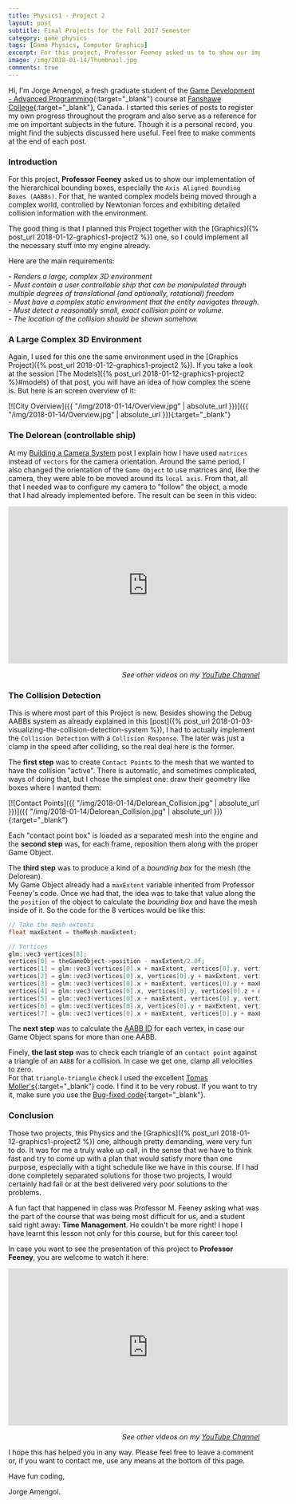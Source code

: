 ```yaml
---
title: Physics1 - Project 2
layout: post
subtitle: Final Projects for the Fall 2017 Semester
category: game_physics
tags: [Game Physics, Computer Graphics]
excerpt: For this project, Professor Feeney asked us to to show our implementation of the hierarchical bounding boxes, especially the Axis Aligned Bounding Boxes (AABBs). For that, he wanted complex models being moved through a complex world, controlled by Newtonian forces and exhibiting detailed collision information with the environment.
image: /img/2018-01-14/Thumbnail.jpg
comments: true
---
```


Hi, I'm Jorge Amengol, a fresh graduate student of the [Game Development - Advanced Programming](https://www.fanshawec.ca/programs-and-courses/program/gdp1-game-development-advanced-programming/next-year){:target="_blank"} course at [Fanshawe College](https://www.fanshawec.ca/){:target="_blank"}, Canada. I started this series of posts to register my own progress throughout the program and also serve as a reference for me on important subjects in the future. Though it is a personal record, you might find the subjects discussed here useful. Feel free to make comments at the end of each post.

### Introduction

For this project, **Professor Feeney** asked us to show our implementation of the hierarchical bounding boxes, especially the `Axis Aligned Bounding Boxes (AABBs)`. For that, he wanted complex models being moved through a complex world, controlled by Newtonian forces and exhibiting detailed collision information with the environment.

The good thing is that I planned this Project together with the [Graphics]({% post_url 2018-01-12-graphics1-project2 %}) one, so I could implement all the necessary stuff into my engine already.

Here are the main requirements:

*- Renders a large, complex 3D environment*  
*- Must contain a user controllable ship that can be manipulated through multiple degrees of translational (and optionally, rotational) freedom*  
*- Must have a complex static environment that the entity navigates through.*  
*- Must detect a reasonably small, exact collision point or volume.*      
*- The location of the collision should be shown somehow.*  

### A Large Complex 3D Environment

Again, I used for this one the same environment used in the [Graphics Project]({% post_url 2018-01-12-graphics1-project2 %}). If you take a look at the session [The Models]({% post_url 2018-01-12-graphics1-project2 %}#models) of that post, you will have an idea of how complex the scene is. But here is an screen overview of it:

[![City Overview]({{ "/img/2018-01-14/Overview.jpg" | absolute_url }})]({{ "/img/2018-01-14/Overview.jpg" | absolute_url }}){:target="_blank"}

### The Delorean (controllable ship)

At my [Building a Camera System]("aboutme") post I explain how I have used `matrices` instead of `vectors` for the camera orientation. Around the same period, I also changed the orientation of the `Game Object` to use matrices and, like the camera, they were able to be moved around its `local axis`. From that, all that I needed was to configure my camera to "follow" the object, a mode that I had already implemented before. The result can be seen in this video:

<iframe width="560" height="315" src="https://www.youtube.com/embed/MMC6WuxF3kA" frameborder="0" allow="autoplay; encrypted-media" allowfullscreen></iframe>

<p style="text-align:right;"><i>See other videos on my <a href="https://www.youtube.com/user/JorgeAmengol">YouTube Channel</a></i></p>


### The Collision Detection

This is where most part of this Project is new. Besides showing the Debug AABBs system as already explained in this [post]({% post_url 2018-01-03-visualizing-the-collision-detection-system %}), I had to actually implement the `Collision Detection` with a `Collision Response`. The later was just a clamp in the speed after colliding, so the real deal here is the former.

The **first step** was to create `Contact Points` to the mesh that we wanted to have the collision "active". There is automatic, and sometimes complicated, ways of doing that, but I chose the simplest one: draw their geometry like boxes where I wanted them:

[![Contact Points]({{ "/img/2018-01-14/Delorean_Collision.jpg" | absolute_url }})]({{ "/img/2018-01-14/Delorean_Collision.jpg" | absolute_url }}){:target="_blank"}

Each "contact point box" is loaded as a separated mesh into the engine and the **second step** was, for each frame, reposition them along with the proper Game Object.

The **third step** was to produce a kind of a *bounding box* for the mesh (the Delorean).  
My Game Object already had a `maxExtent` variable inherited from Professor Feeney's code. Once we had that, the idea was to take that value along the the `position` of the object to calculate the *bounding box* and have the mesh inside of it. So the code for the 8 vertices would  be like this:

```c++              
// Take the mesh extents
float maxExtent = theMesh.maxExtent;

// Vertices                
glm::vec3 vertices[8];
vertices[0] = theGameObject->position - maxExtent/2.0f;
vertices[1] = glm::vec3(vertices[0].x + maxExtent, vertices[0].y, vertices[0].z);
vertices[2] = glm::vec3(vertices[0].x, vertices[0].y + maxExtent, vertices[0].z);
vertices[3] = glm::vec3(vertices[0].x + maxExtent, vertices[0].y + maxExtent, vertices[0].z);
vertices[4] = glm::vec3(vertices[0].x, vertices[0].y, vertices[0].z + maxExtent);
vertices[5] = glm::vec3(vertices[0].x + maxExtent, vertices[0].y, vertices[0].z + maxExtent);
vertices[6] = glm::vec3(vertices[0].x, vertices[0].y + maxExtent, vertices[0].z + maxExtent);
vertices[7] = glm::vec3(vertices[0].x + maxExtent, vertices[0].y + maxExtent, vertices[0].z + maxExtent);
```
The **next step** was to calculate the [AABB ID](aboutme) for each vertex, in case our Game Object spans for more than one AABB.

Finely, **the last step** was to check each triangle of an `contact point` against a triangle of an `AABB` for a collision. In case we get one, clamp all velocities to zero.  
For that `triangle-triangle` check I used the excellent [Tomas Moller's](http://fileadmin.cs.lth.se/cs/personal/tomas_akenine-moller/code/){:target="_blank"} code. I find it to be very robust. If you want to try it, make sure you use the [Bug-fixed code](http://fileadmin.cs.lth.se/cs/personal/tomas_akenine-moller/code/tribox3.txt){:target="_blank"}.

### Conclusion

Those two projects, this Physics and the [Graphics]({% post_url 2018-01-12-graphics1-project2 %}) one, although pretty demanding, were very fun to do. It was for me a truly wake up call, in the sense that we have to think fast and try to come up with a plan that would satisfy more than one purpose, especially with a tight schedule like we have in this course. If I had done completely separated solutions for those two projects, I would certainly had fail or at the best delivered very poor solutions to the problems.

A fun fact that happened in class was Professor M. Feeney asking what was the part of the course that was being most difficult for us, and a student said right away: **Time Management**. He couldn't be more right! I hope I have learnt this lesson not only for this course, but for this career too!

In case you want to see the presentation of this project to **Professor Feeney**, you are welcome to watch it here:

<iframe width="560" height="315" src="https://www.youtube.com/embed/RQO1KpIkc60" frameborder="0" gesture="media" allow="encrypted-media" allowfullscreen></iframe>
<p style="text-align:right;"><i>See other videos on my <a href="https://www.youtube.com/user/JorgeAmengol">YouTube Channel</a></i></p>

I hope this has helped you in any way. Please feel free to leave a comment or, if you want to contact me, use any means at the bottom of this page.

Have fun coding,

Jorge Amengol.